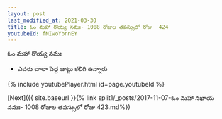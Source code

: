 ```yaml
---
layout: post
last_modified_at: 2021-03-30
title: ఓం మహా రొయ్య నమః- 1008 రోజుల తపస్సులో రోజు  424
youtubeId: fNIwoYbnnEY
---
```

 
 
 ఓం మహా రొయ్య నమః  
 
 -  ఎవరు చాలా పెద్ద జుట్టు కలిగి ఉన్నారు 
 
  
 
  
 
 
 
 
 
 


{% include youtubePlayer.html id=page.youtubeId %}
 
[Next]({{ site.baseurl }}{% link  split1/_posts/2017-11-07-ఓం మహా నఖాయ నమః- 1008 రోజుల తపస్సులో రోజు  423.md%})
 
